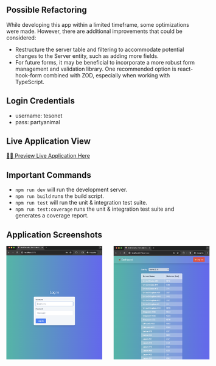 ## Possible Refactoring

While developing this app within a limited timeframe, some optimizations were made. However, there are additional improvements that could be considered:

- Restructure the server table and filtering to accommodate potential changes to the Server entity, such as adding more fields.
- For future forms, it may be beneficial to incorporate a more robust form management and validation library. One recommended option is react-hook-form combined with ZOD, especially when working with TypeScript.

## Login Credentials

- username: tesonet
- pass: partyanimal

## Live Application View

[🧑‍💻 Preview Live Application Here](https://kastaselis.github.io/nord-security-server-dashboard/)

## Important Commands

- `npm run dev` will run the development server.
- `npm run build` runs the build script.
- `npm run test` will run the unit & integration test suite.
- `npm run test:coverage` runs the unit & integration test suite and generates a coverage report.

## Application Screenshots

<div style="display: flex; gap: 30px;">
    <img src="./app-screenshot-1.png" alt="app preview" style="max-width: 50%;">
    <img src="./app-screenshot-2.png" alt="app preview" style="max-width: 50%;">
</div>
